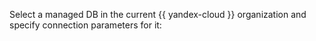 Select a managed DB in the current {{ yandex-cloud }} organization and specify connection parameters for it: